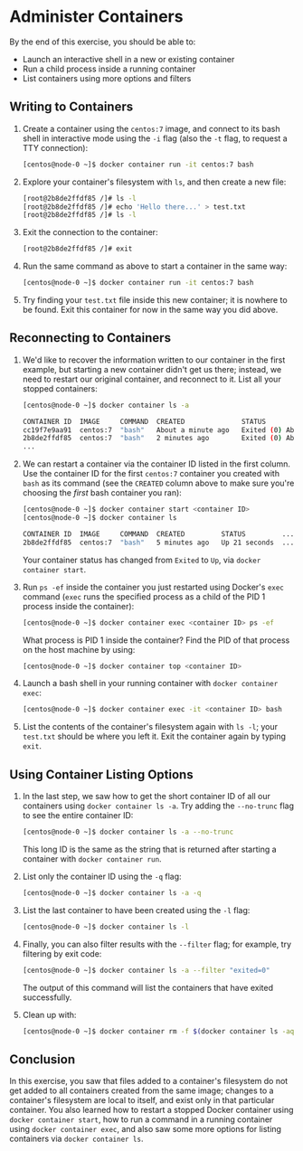 # Administer Containers

By the end of this exercise, you should be able to:

- Launch an interactive shell in a new or existing container
- Run a child process inside a running container
- List containers using more options and filters

## Writing to Containers

1.  Create a container using the `centos:7` image, and connect to its bash shell in interactive mode using the `-i` flag (also the `-t` flag, to request a TTY connection):

    ```bash
    [centos@node-0 ~]$ docker container run -it centos:7 bash
    ```

2.  Explore your container's filesystem with `ls`, and then create a new file:

    ```bash
    [root@2b8de2ffdf85 /]# ls -l
    [root@2b8de2ffdf85 /]# echo 'Hello there...' > test.txt
    [root@2b8de2ffdf85 /]# ls -l
    ```

3.  Exit the connection to the container:

    ```bash
    [root@2b8de2ffdf85 /]# exit
    ```

4.  Run the same command as above to start a container in the same way:

    ```bash
    [centos@node-0 ~]$ docker container run -it centos:7 bash
    ```

5.  Try finding your `test.txt` file inside this new container; it is nowhere to be found. Exit this container for now in the same way you did above.

## Reconnecting to Containers

1.  We'd like to recover the information written to our container in the first example, but starting a new container didn't get us there; instead, we need to restart our original container, and reconnect to it. List all your stopped containers:

    ```bash
    [centos@node-0 ~]$ docker container ls -a

    CONTAINER ID  IMAGE     COMMAND  CREATED              STATUS                       
    cc19f7e9aa91  centos:7  "bash"   About a minute ago   Exited (0) About a minute ago
    2b8de2ffdf85  centos:7  "bash"   2 minutes ago        Exited (0) About a minute ago
    ...
    ```

2.  We can restart a container via the container ID listed in the first column. Use the container ID for the first `centos:7` container you created with `bash` as its command (see the `CREATED` column above to make sure you're choosing the *first* bash container you ran):

    ```bash
    [centos@node-0 ~]$ docker container start <container ID>
    [centos@node-0 ~]$ docker container ls

    CONTAINER ID  IMAGE     COMMAND  CREATED         STATUS         ...
    2b8de2ffdf85  centos:7  "bash"   5 minutes ago   Up 21 seconds  ...
    ```

    Your container status has changed from `Exited` to `Up`, via `docker container start`.

3.  Run `ps -ef` inside the container you just restarted using Docker's `exec` command (`exec` runs the specified process as a child of the PID 1 process inside the container):

    ```bash
    [centos@node-0 ~]$ docker container exec <container ID> ps -ef
    ```

    What process is PID 1 inside the container? Find the PID of that process on the host machine by using:

    ```bash
    [centos@node-0 ~]$ docker container top <container ID>
    ```

4.  Launch a bash shell in your running container with `docker container exec`:

    ```bash
    [centos@node-0 ~]$ docker container exec -it <container ID> bash
    ```

5.  List the contents of the container's filesystem again with `ls -l`; your `test.txt` should be where you left it. Exit the container again by typing `exit`.

## Using Container Listing Options

1.  In the last step, we saw how to get the short container ID of all our containers using `docker container ls -a`. Try adding the `--no-trunc` flag to see the entire container ID:

    ```bash
    [centos@node-0 ~]$ docker container ls -a --no-trunc
    ```

    This long ID is the same as the string that is returned after starting a container with `docker container run`.

2.  List only the container ID using the `-q` flag:

    ```bash
    [centos@node-0 ~]$ docker container ls -a -q
    ```

3.  List the last container to have been created using the `-l` flag:

    ```bash
    [centos@node-0 ~]$ docker container ls -l
    ```

4.  Finally, you can also filter results with the `--filter` flag; for example, try filtering by exit code:

    ```bash
    [centos@node-0 ~]$ docker container ls -a --filter "exited=0"
    ```
    
    The output of this command will list the containers that have exited successfully.

5.  Clean up with:

    ```bash
    [centos@node-0 ~]$ docker container rm -f $(docker container ls -aq)
    ```

## Conclusion

In this exercise, you saw that files added to a container's filesystem do not get added to all containers created from the same image; changes to a container's filesystem are local to itself, and exist only in that particular container. You also learned how to restart a stopped Docker container using `docker container start`, how to run a command in a running container using `docker container exec`, and also saw some more options for listing containers via `docker container ls`.
